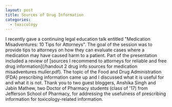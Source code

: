 ```yaml
---
layout: post
title: Sources of Drug Information
categories:
  - toxicology
---
```



I recently gave a continuing legal education talk entitled "Medication Misadventures: 10 Tips for Attorneys". The goal of the session was to provide tips to attorneys on how they can evaluate cases where a medication may have caused harm to a patient. Part of the presentation included a review of [sources I recommend to attorneys for reliable and free drug information](/handout 2 drug info sources for medication misadventures muller.pdf). The topic of the Food and Drug Administration (FDA) prescribing information came up and I discussed what it is useful for and what it is not. Thank you to two guest bloggers, Anshika Singh and Jabin Mathew, two Doctor of Pharmacy students (class of '17) from Jefferson School of Pharmacy, for addressing the usefulness of prescribing information for toxicology-related information.